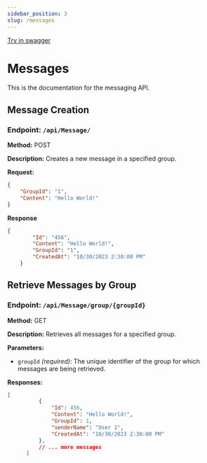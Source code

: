 ```yaml
---
sidebar_position: 3
slug: /messages
---
```


[Try in swagger](https://ua-2023-es6.github.io/Swagger-Doc/)

# Messages

This is the documentation for the messaging API.

## Message Creation

### Endpoint: `/api/Message/`

**Method:** POST

**Description:** Creates a new message in a specified group.

**Request:**

```json
{
    "GroupId": "1",
    "Content": "Hello World!"
}
```

**Response**

```json
{
        "Id": "456",
        "Content": "Hello World!",
        "GroupId": "1",
        "CreatedAt": "10/30/2023 2:30:00 PM"
    }

```

## Retrieve Messages by Group

### Endpoint: `/api/Message/group/{groupId}`

**Method:** GET

**Description:** Retrieves all messages for a specified group.

**Parameters:**

- `groupId` _(required)_: The unique identifier of the group for which messages are being retrieved.

**Responses:**

```json
[
          {
              "Id": 456,
              "Content": "Hello World!",
              "GroupId": 1,
              "senderName": "User 1",
              "CreatedAt": "10/30/2023 2:30:00 PM"
          },
          // ... more messages
      ]
```